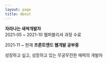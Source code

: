 ```yaml
---
layout: page
title: About
---
```


**자라나는 새싹개발자**  
2021-05 ~ 2021-10 웹퍼블리셔 과정 수료

2021-11 ~ 현재 **프론트엔드 웹개발 공부중**

성장하고 싶고, 성장하고 있는 무궁무진한 매력의 개발자
